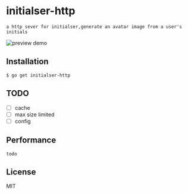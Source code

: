 # initialser-http
    a http sever for initialser,generate an avatar image from a user's initials
    
 ![preview demo](https://raw.githubusercontent.com/leonlau/initialser-http/master/dist/demo.png)
    
    
## Installation

    $ go get initialser-http

## TODO 

- [ ] cache
- [ ] max size limited
- [ ] config

## Performance

    todo

## License

MIT

